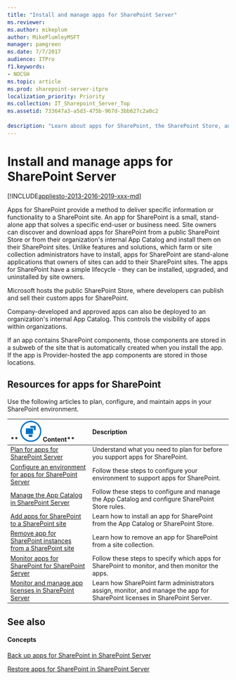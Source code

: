 ```yaml
---
title: "Install and manage apps for SharePoint Server"
ms.reviewer: 
ms.author: mikeplum
author: MikePlumleyMSFT
manager: pamgreen
ms.date: 7/7/2017
audience: ITPro
f1.keywords:
- NOCSH
ms.topic: article
ms.prod: sharepoint-server-itpro
localization_priority: Priority
ms.collection: IT_Sharepoint_Server_Top
ms.assetid: 733647a3-a5d3-475b-967d-3bb627c2a0c2

description: "Learn about apps for SharePoint, the SharePoint Store, and the App Catalog and how to install, manage, and monitor apps."
---
```


# Install and manage apps for SharePoint Server

[!INCLUDE[appliesto-2013-2016-2019-xxx-md](../includes/appliesto-2013-2016-2019-xxx-md.md)]
  
Apps for SharePoint provide a method to deliver specific information or functionality to a SharePoint site. An app for SharePoint is a small, stand-alone app that solves a specific end-user or business need. Site owners can discover and download apps for SharePoint from a public SharePoint Store or from their organization's internal App Catalog and install them on their SharePoint sites. Unlike features and solutions, which farm or site collection administrators have to install, apps for SharePoint are stand-alone applications that owners of sites can add to their SharePoint sites. The apps for SharePoint have a simple lifecycle - they can be installed, upgraded, and uninstalled by site owners.
  
Microsoft hosts the public SharePoint Store, where developers can publish and sell their custom apps for SharePoint.
  
Company-developed and approved apps can also be deployed to an organization's internal App Catalog. This controls the visibility of apps within organizations.
  
If an app contains SharePoint components, those components are stored in a subweb of the site that is automatically created when you install the app. If the app is Provider-hosted the app components are stored in those locations.
  
## Resources for apps for SharePoint

Use the following articles to plan, configure, and maintain apps in your SharePoint environment.
  
|**        ![Building blocks](../media/mod_icon_buildingblock_M.png)          Content**|**Description**|
|:-----|:-----|
|[Plan for apps for SharePoint Server](plan-for-apps-for-sharepoint.md) <br/> |Understand what you need to plan for before you support apps for SharePoint.  <br/> |
|[Configure an environment for apps for SharePoint Server](configure-an-environment-for-apps-for-sharepoint.md) <br/> |Follow these steps to configure your environment to support apps for SharePoint.  <br/> |
|[Manage the App Catalog in SharePoint Server](manage-the-app-catalog.md) <br/> |Follow these steps to configure and manage the App Catalog and configure SharePoint Store rules.  <br/> |
|[Add apps for SharePoint to a SharePoint site](add-apps-for-sharepoint-to-a-sharepoint-site.md) <br/> |Learn how to install an app for SharePoint from the App Catalog or SharePoint Store.  <br/> |
|[Remove app for SharePoint instances from a SharePoint site](remove-app-for-sharepoint-instances-from-a-sharepoint-site.md) <br/> |Learn how to remove an app for SharePoint from a site collection.  <br/> |
|[Monitor apps for SharePoint for SharePoint Server](monitor-apps-for-sharepoint.md) <br/> |Follow these steps to specify which apps for SharePoint to monitor, and then monitor the apps.  <br/> |
|[Monitor and manage app licenses in SharePoint Server](monitor-and-manage-app-licenses.md) <br/> |Learn how SharePoint farm administrators assign, monitor, and manage the app for SharePoint licenses in SharePoint Server.  <br/> |
   
## See also

#### Concepts

[Back up apps for SharePoint in SharePoint Server](back-up-apps-for-sharepoint.md)
  
[Restore apps for SharePoint in SharePoint Server](restore-apps-for-sharepoint.md)

